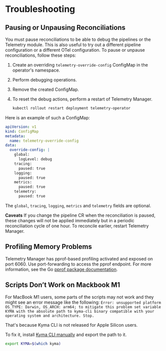 # Troubleshooting

## Pausing or Unpausing Reconciliations

You must pause reconciliations to be able to debug the pipelines or the Telemetry module. This is also useful to try out a different pipeline configuration or a different OTel configuration. To pause or unpause reconciliations, follow these steps:

1. Create an overriding `telemetry-override-config` ConfigMap in the operator's namespace.
2. Perform debugging operations.
3. Remove the created ConfigMap.
4. To reset the debug actions, perform a restart of Telemetry Manager.

   ```bash
   kubectl rollout restart deployment telemetry-operator
   ```

Here is an example of such a ConfigMap:

```yaml
apiVersion: v1
kind: ConfigMap
metadata:
  name: telemetry-override-config
data:
  override-config: |
    global:
      logLevel: debug
    tracing:
      paused: true
    logging:
      paused: true
    metrics:
      paused: true
    telemetry:
      paused: true
```

The `global`, `tracing`, `logging`, `metrics` and `telemetry` fields are optional.

**Caveats**
If you change the pipeline CR when the reconciliation is paused, these changes will not be applied immediately but in a periodic reconciliation cycle of one hour. To reconcile earlier, restart Telemetry Manager.

## Profiling Memory Problems

Telemetry Manager has pprof-based profiling activated and exposed on port 6060. Use port-forwarding to access the pprof endpoint. For more information, see the Go [pprof package documentation](https://pkg.go.dev/net/http/pprof).

## Scripts Don’t Work on Mackbook M1

For MacBook M1 users, some parts of the scripts may not work and they might see an error message like the following:
`Error: unsupported platform OS_TYPE: Darwin, OS_ARCH: arm64; to mitigate this problem set variable KYMA with the absolute path to kyma-cli binary compatible with your operating system and architecture. Stop.`

That's because Kyma CLI is not released for Apple Silicon users.

To fix it, install [Kyma CLI manually](https://github.com/kyma-project/cli#installation) and export the path to it.

   ```bash
   export KYMA=$(which kyma)
   ```
